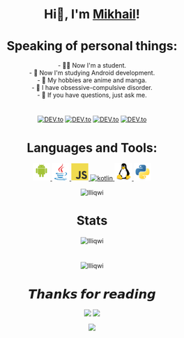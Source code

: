 <h1 align="center">Hi👋, I'm <a href="https://t.me/lliqwi">Mikhail</a>!</h1>
<h1 align="center"> Speaking of personal things:</h1>
<div align="center">- 👨‍🏛 Now I'm a student.</div>
<div align="center">- 🌱 Now I'm studying Android development.</div>
<div align="center">- 🤔 My hobbies are anime and manga.</div>
<div align="center">- 💼 I have obsessive-compulsive disorder.</div>
<div align="center">- 💬 If you have questions, just ask me.</div>
<div align="center">
    <h1></h1>
</div>
<div align="center"><a href="https://shikimori.me/liqwi" target="_blank"><img src="https://img.shields.io/badge/Shikimori-%23800080?logo=Logo" alt="DEV.to"></a>
<a href="https://vk.com/halliucination" target="_blank"><img src="https://img.shields.io/badge/Вконтакте-%230000FF?logo=Logo" alt="DEV.to"></a>
<a href="https://soundcloud.com/liqwi" target="_blank"><img src="https://img.shields.io/badge/Soundcloud-%23FFA500?logo=Logo" alt="DEV.to"></a>
<a href="https://t.me/lliqwi" target="_blank"><img src="https://img.shields.io/badge/Telegram-%2300BFFF?logo=Logo" alt="DEV.to"></a>
</div>
<h1 align="center">Languages and Tools:</h1>
<p align="center"> <a href="https://developer.android.com" target="_blank" rel="noreferrer"> <img src="https://raw.githubusercontent.com/devicons/devicon/master/icons/android/android-original-wordmark.svg" alt="android" width="40" height="40"/> </a> <a href="https://www.java.com" target="_blank" rel="noreferrer"> <img src="https://raw.githubusercontent.com/devicons/devicon/master/icons/java/java-original.svg" alt="java" width="40" height="40"/> </a> <a href="https://developer.mozilla.org/en-US/docs/Web/JavaScript" target="_blank" rel="noreferrer"> <img src="https://raw.githubusercontent.com/devicons/devicon/master/icons/javascript/javascript-original.svg" alt="javascript" width="40" height="40"/> </a> <a href="https://kotlinlang.org" target="_blank" rel="noreferrer"> <img src="https://www.vectorlogo.zone/logos/kotlinlang/kotlinlang-icon.svg" alt="kotlin" width="40" height="40"/> </a> <a href="https://www.linux.org/" target="_blank" rel="noreferrer"> <img src="https://raw.githubusercontent.com/devicons/devicon/master/icons/linux/linux-original.svg" alt="linux" width="40" height="40"/> </a> <a href="https://www.python.org" target="_blank" rel="noreferrer"> <img src="https://raw.githubusercontent.com/devicons/devicon/master/icons/python/python-original.svg" alt="python" width="40" height="40"/> </a> </p>
<div align="center"><img align="center" src="https://github-readme-stats.vercel.app/api/top-langs?username=llliqwi&show_icons=true&locale=en&layout=compact&theme=tokyonight" alt="llliqwi" /></div>

<div align="center">
    <h1>Stats</h1>
</div>
<div align="center"><img align="center" src="https://github-readme-stats.vercel.app/api?username=llliqwi&show_icons=true&locale=en&theme=tokyonight" alt="llliqwi" /> </div>
<div align="center">
    <h1> </h1>
</div>
<div align="center"><img align="center" src="https://github-readme-streak-stats.herokuapp.com/?user=llliqwi&&theme=tokyonight" alt="llliqwi" /></div>
<div align="center">
    <h1>𝙏𝙝𝙖𝙣𝙠𝙨 𝙛𝙤𝙧 𝙧𝙚𝙖𝙙𝙞𝙣𝙜</h1>
</div>

<div align="center">
    <img src="https://typograssy.deno.dev/api?text=Thank%20you%20for%20visiting%20my%20profile!&l0=none&l1=ef858c&l2=62b7d8&l3=ffb6c1&l4=caf9ff&bg=none&frame=none&speed=250&comment=">
    <img src="https://count.getloli.com/get/@Art1ord?theme=moebooru">
</div>

<p align="center"><img src="https://komarev.com/ghpvc/?username=llliqwi&style=flat-square&color=blueviolet" alt=""><img
src="https://img.shields.io/github/followers/llliqwi?logo=github&style=for-the-badge&color=0891b2&labelColor=1c1917" /></p>









